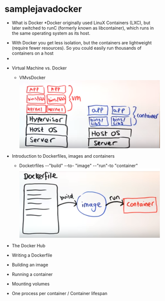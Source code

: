 # samplejavadocker

- What is Docker
*Docker originally used LinuX Containers (LXC), but later switched to runC (formerly known as libcontainer), which runs in the same operating system as its host.
* With Docker you get less isolation, but the containers are lightweight (require fewer resources). So you could easily run thousands of containers on a host
*
- Virtual Machine vs. Docker
	* VMvsDocker
	 ![ Virtual Machine](VMvsDocker.png)
- Introduction to Dockerfiles, images and containers
   * Docketrfiles --"build" --to- "image" --"run"-to  "container"
   ![Dockerfile to Container](dockerfiletocontainer.png)

- The Docker Hub
- Writing a Dockerfile
- Building an image
- Running a container
- Mounting volumes
 - One process per container / Container lifespan
